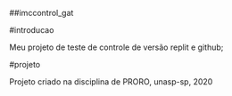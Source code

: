 ##imccontrol_gat

#introducao

Meu projeto de teste de controle de versão replit e github;

#projeto

Projeto criado na disciplina de PRORO, unasp-sp, 2020